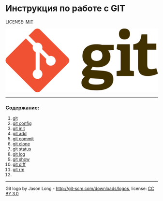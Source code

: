 # Инструкция по работе с GIT

LICENSE: [MIT](./license.md)

![](./assets/Git-logo.png)

---

### Содержание:
1. [git](./git.md)
1. [git config](./config.md)
2. [git init](./init.md)
2. [git add](./add.md)
2. [git commit](./commit.md)
2. [git clone](./clone.md)
2. [git status](./status.md)
2. [git log](./log.md)
2. [git show](./show.md)
2. [git diff](./diff.md)
2. [git rm](./rm.md)
2. 

---

Git logo by Jason Long - http://git-scm.com/downloads/logos, license: [CC BY 3.0](https://creativecommons.org/licenses/by/3.0)

